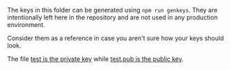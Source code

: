 The keys in this folder can be generated using `npm run genkeys`.
They are intentionally left here in the repository and are not used in any production environment.

Consider them as a reference in case you aren't sure how your keys should look.

The file [test is the private key](./test) while [test.pub is the public key](./test.pub).
